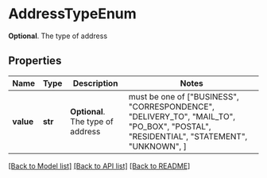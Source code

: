 # AddressTypeEnum

__Optional__. The type of address

## Properties
Name | Type | Description | Notes
------------ | ------------- | ------------- | -------------
**value** | **str** | __Optional__. The type of address |  must be one of ["BUSINESS", "CORRESPONDENCE", "DELIVERY_TO", "MAIL_TO", "PO_BOX", "POSTAL", "RESIDENTIAL", "STATEMENT", "UNKNOWN", ]

[[Back to Model list]](../README.md#documentation-for-models) [[Back to API list]](../README.md#documentation-for-api-endpoints) [[Back to README]](../README.md)


